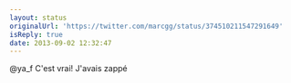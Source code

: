 ```yaml
---
layout: status
originalUrl: 'https://twitter.com/marcgg/status/374510211547291649'
isReply: true
date: 2013-09-02 12:32:47
---
```


@ya_f C'est vrai! J'avais zappé

